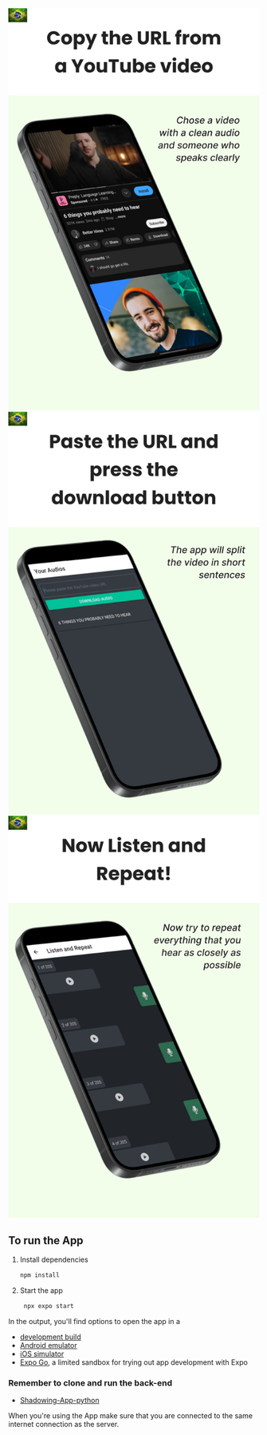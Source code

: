 <img src="./assets/images/readme-1.png" />

<img src="./assets/images/readme-2.png" />

<img src="./assets/images/readme-3.png" />

## To run the App
1. Install dependencies

   ```bash
   npm install
   ```

2. Start the app

   ```bash
    npx expo start
   ```

In the output, you'll find options to open the app in a

- [development build](https://docs.expo.dev/develop/development-builds/introduction/)
- [Android emulator](https://docs.expo.dev/workflow/android-studio-emulator/)
- [iOS simulator](https://docs.expo.dev/workflow/ios-simulator/)
- [Expo Go](https://expo.dev/go), a limited sandbox for trying out app development with Expo

### Remember to clone and run the back-end
- [Shadowing-App-python](https://github.com/GabriellBarbosa/Shadowing-App-python)

When you're using the App make sure that you are connected to the same internet connection as the server.